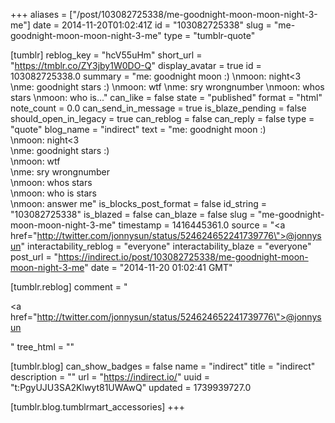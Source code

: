 +++
aliases = ["/post/103082725338/me-goodnight-moon-moon-night-3-me"]
date = 2014-11-20T01:02:41Z
id = "103082725338"
slug = "me-goodnight-moon-moon-night-3-me"
type = "tumblr-quote"

[tumblr]
reblog_key = "hcV55uHm"
short_url = "https://tmblr.co/ZY3jby1W0DO-Q"
display_avatar = true
id = 103082725338.0
summary = "me: goodnight moon :) \nmoon: night<3 \nme: goodnight stars :) \nmoon: wtf \nme: sry wrongnumber \nmoon: whos stars \nmoon: who is..."
can_like = false
state = "published"
format = "html"
note_count = 0.0
can_send_in_message = true
is_blaze_pending = false
should_open_in_legacy = true
can_reblog = false
can_reply = false
type = "quote"
blog_name = "indirect"
text = "me: goodnight moon :)<br/>\nmoon: night&lt;3<br/>\nme: goodnight stars :)<br/>\nmoon: wtf<br/>\nme: sry wrongnumber<br/>\nmoon: whos stars<br/>\nmoon: who is stars<br/>\nmoon: answer me"
is_blocks_post_format = false
id_string = "103082725338"
is_blazed = false
can_blaze = false
slug = "me-goodnight-moon-moon-night-3-me"
timestamp = 1416445361.0
source = "<a href=\"http://twitter.com/jonnysun/status/524624652241739776\">@jonnysun</a>"
interactability_reblog = "everyone"
interactability_blaze = "everyone"
post_url = "https://indirect.io/post/103082725338/me-goodnight-moon-moon-night-3-me"
date = "2014-11-20 01:02:41 GMT"

[tumblr.reblog]
comment = "<p><a href=\"http://twitter.com/jonnysun/status/524624652241739776\">@jonnysun</a></p>"
tree_html = ""

[tumblr.blog]
can_show_badges = false
name = "indirect"
title = "indirect"
description = ""
url = "https://indirect.io/"
uuid = "t:PgyUJU3SA2Klwyt81UWAwQ"
updated = 1739939727.0

[tumblr.blog.tumblrmart_accessories]
+++
